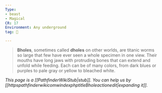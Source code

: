 ```yaml
---
Type:
- beast
- Magical
CR: 17
Environment: Any underground
tag: 👹

---
```


> **Bholes**, sometimes called **dholes** on other worlds, are titanic worms so large that few have ever seen a whole specimen in one view. Their mouths have long jaws with protruding bones that can extend and unfold while feeding. Each can be of many colors, from dark blues or purples to pale gray or yellow to bleached white.



*This page is a [[PathfinderWikiStub|stub]]. You can help us by [[httpspathfinderwikicomwindexphptitleBholeactionedit|expanding it]].*








